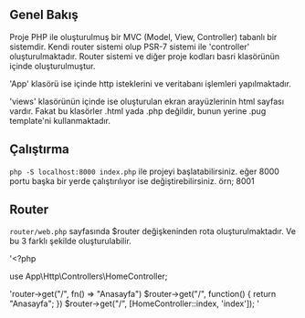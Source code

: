 ## Genel Bakış

Proje PHP ile oluşturulmuş bir MVC (Model, View, Controller) tabanlı bir sistemdir. Kendi router sistemi olup PSR-7 sistemi ile 'controller' oluşturulmaktadır. Router sistemi ve diğer proje kodları basri klasörünün içinde oluşturulmuştur.

'App' klasörü ise içinde http isteklerini ve veritabanı işlemleri yapılmaktadır.

'views' klasörünün içinde ise oluşturulan ekran arayüzlerinin html sayfası vardır. Fakat bu klasörler .html yada .php değildir, bunun yerine .pug template'ni kullanmaktadır.

## Çalıştırma

```php -S localhost:8000 index.php``` ile projeyi başlatabilirsiniz. eğer 8000 portu başka bir yerde çalıştırılıyor ise değiştirebilirsiniz. örn; 8001

## Router 

``router/web.php`` sayfasında $router değişkeninden rota oluşturulmaktadır. Ve bu 3 farklı şekilde oluşturulabilir.

'<?php 

use App\Http\Controllers\HomeController;

'router->get("/", fn() => "Anasayfa")
$router->get("/", function() {
    return "Anasayfa";
})
$router->get("/", [HomeController::index, 'index']);
'
